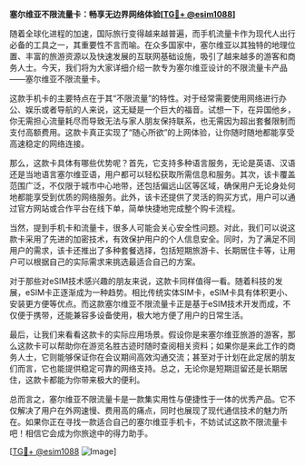 **塞尔维亚不限流量卡：畅享无边界网络体验[[TG💪+ @esim1088](https://t.me/s/esim1088)]**

随着全球化进程的加速，国际旅行变得越来越普遍，而手机流量卡作为现代人出行必备的工具之一，其重要性不言而喻。在众多国家中，塞尔维亚以其独特的地理位置、丰富的旅游资源以及快速发展的互联网基础设施，吸引了越来越多的游客和商务人士。今天，我们将为大家详细介绍一款专为塞尔维亚设计的不限流量卡产品——塞尔维亚不限流量卡。

这款手机卡的主要特点在于其“不限流量”的特性。对于经常需要使用网络进行办公、娱乐或者导航的人来说，这无疑是一个巨大的福音。试想一下，在异国他乡，你无需担心流量耗尽而导致无法与家人朋友保持联系，也无需因为超出套餐限制而支付高额费用。这款卡真正实现了“随心所欲”的上网体验，让你随时随地都能享受高速稳定的网络连接。

那么，这款卡具体有哪些优势呢？首先，它支持多种语言服务，无论是英语、汉语还是当地语言塞尔维亚语，用户都可以轻松获取所需信息和服务。其次，该卡覆盖范围广泛，不仅限于城市中心地带，还包括偏远山区等区域，确保用户无论身处何地都能享受到优质的网络服务。此外，该卡还提供了灵活的购买方式，用户可以通过官方网站或合作平台在线下单，简单快捷地完成整个购卡流程。

当然，提到手机卡和流量卡，很多人可能会关心安全性问题。对此，我们可以说这款卡采用了先进的加密技术，有效保护用户的个人信息安全。同时，为了满足不同用户的需求，该卡还推出了多种套餐选择，包括短期旅游卡、长期居住卡等，让用户可以根据自己的实际需求来挑选最适合自己的方案。

对于那些对eSIM技术感兴趣的朋友来说，这款卡同样值得一看。随着科技的发展，eSIM卡正逐渐成为一种趋势。相比传统实体SIM卡，eSIM卡具有体积更小、安装更方便等优点。而这款塞尔维亚不限流量卡正是基于eSIM技术开发而成，不仅便于携带，还能兼容多设备使用，极大地方便了用户的日常生活。

最后，让我们来看看这款卡的实际应用场景。假设你是来塞尔维亚旅游的游客，那么这款卡可以帮助你在游览名胜古迹时随时查阅相关资料；如果你是来此工作的商务人士，它则能够保证你在会议期间高效沟通交流；甚至对于计划在此定居的朋友们而言，它也能提供稳定可靠的网络支持。总之，无论你是短期逗留还是长期居住，这款卡都能为你带来极大的便利。

总而言之，塞尔维亚不限流量卡是一款集实用性与便捷性于一体的优秀产品。它不仅解决了用户在外网速慢、费用高的痛点，同时也展现了现代通信技术的魅力所在。如果你正在寻找一款适合自己的塞尔维亚手机卡，不妨试试这款不限流量卡吧！相信它会成为你旅途中的得力助手。

[[TG💪+ @esim1088](https://t.me/s/esim1088) ![Image](https://i.postimg.cc/4NQfJmqS/Snipaste-2025-05-13-00-14-12.png)]